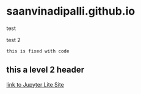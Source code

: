 # saanvinadipalli.github.io
test

test 2

```
this is fixed with code
```

## this a level 2 header

[link to Jupyter Lite Site](https://saanvinadipalli.github.io/FirstJupyterLiteSite)
